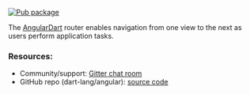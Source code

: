 [![Pub package](https://img.shields.io/pub/v/angular_router.svg)][pub_angular_router]

The [AngularDart] router enables navigation from one view to the next as users
perform application tasks.

### Resources:

* Community/support: [Gitter chat room]
* GitHub repo (dart-lang/angular):
  [source code]

[pub_angular_router]: https://pub.dev/packages/angular_router
[Gitter chat room]: https://gitter.im/dart-lang/angular
[source code]: https://github.com/dart-lang/angular/tree/master/angular_router
[AngularDart]: https://github.com/dart-lang/angular
